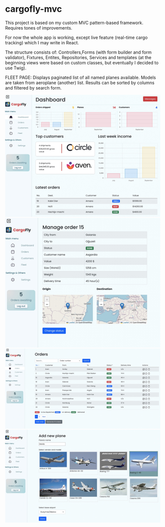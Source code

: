 # cargofly-mvc

This project is based on my custom MVC pattern-based framework. Requires tones of improvements.

For now the whole app is working, except live feature (real-time cargo tracking) which I may write in React. 

The structure consists of: Controllers,Forms (with form builder and form validator), Fixtures, Entites, Repositories, Services and templates (at the beginning views were based on custom classes, but eventually I decided to use Twig).



FLEET PAGE:
Displays paginated list of all named planes available. Models are taken from aeroplane (another) list. Results can be sorted by columns and filtered by search form.

![alt text](https://github.com/piotr979/cargofly-mvc/blob/main/preview_dashboard.jpg)
![alt text](https://github.com/piotr979/cargofly-mvc/blob/main/preview_manage.jpg)
![alt text](https://github.com/piotr979/cargofly-mvc/blob/main/preview_orders.jpg)
![alt text](https://github.com/piotr979/cargofly-mvc/blob/main/preview_planes.jpg)
